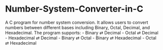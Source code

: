 # Number-System-Converter-in-C
A C program for number system conversion. It allows users to convert numbers between different bases including Binary, Octal, Decimal, and Hexadecimal. The program supports: - Binary ⇄ Decimal - Octal ⇄ Decimal - Hexadecimal ⇄ Decimal - Binary ⇄ Octal - Binary ⇄ Hexadecimal - Octal ⇄ Hexadecimal
